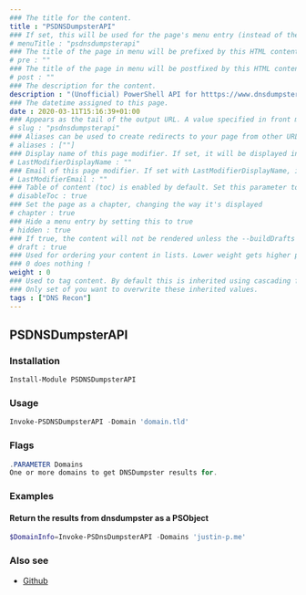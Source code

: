 ```yaml
---
### The title for the content.
title : "PSDNSDumpsterAPI"
### If set, this will be used for the page's menu entry (instead of the `title` attribute)
# menuTitle : "psdnsdumpsterapi"
### The title of the page in menu will be prefixed by this HTML content
# pre : ""
### The title of the page in menu will be postfixed by this HTML content
# post : ""
### The description for the content.
description : "(Unofficial) PowerShell API for htttps://www.dnsdumpster.com."
### The datetime assigned to this page.
date : 2020-03-11T15:16:39+01:00
### Appears as the tail of the output URL. A value specified in front matter will override the segment of the URL based on the filename.
# slug : "psdnsdumpsterapi"
### Aliases can be used to create redirects to your page from other URLs.
# aliases : [""]
### Display name of this page modifier. If set, it will be displayed in the footer.
# LastModifierDisplayName : ""
### Email of this page modifier. If set with LastModifierDisplayName, it will be displayed in the footer
# LastModifierEmail : ""
### Table of content (toc) is enabled by default. Set this parameter to true to disable it.
# disableToc : true
### Set the page as a chapter, changing the way it's displayed
# chapter : true
### Hide a menu entry by setting this to true
# hidden : true
### If true, the content will not be rendered unless the --buildDrafts flag is passed to the hugo command.
# draft : true
### Used for ordering your content in lists. Lower weight gets higher precedence. So content with lower weight will come first.
### 0 does nothing !
weight : 0
### Used to tag content. By default this is inherited using cascading from _index.md files
### Only set of you want to overwrite these inherited values.
tags : ["DNS Recon"]
---
```


## PSDNSDumpsterAPI

### Installation

```powershell
Install-Module PSDNSDumpsterAPI
```

### Usage

```powershell
Invoke-PSDNSDumpsterAPI -Domain 'domain.tld'
```

### Flags

```powershell
.PARAMETER Domains
One or more domains to get DNSDumpster results for.
```

### Examples

#### Return the results from dnsdumpster as a PSObject

```powershell
$DomainInfo=Invoke-PSDnsDumpsterAPI -Domains 'justin-p.me'
```

### Also see

* [Github](https://github.com/justin-p/PSDNSDumpsterAPI)
